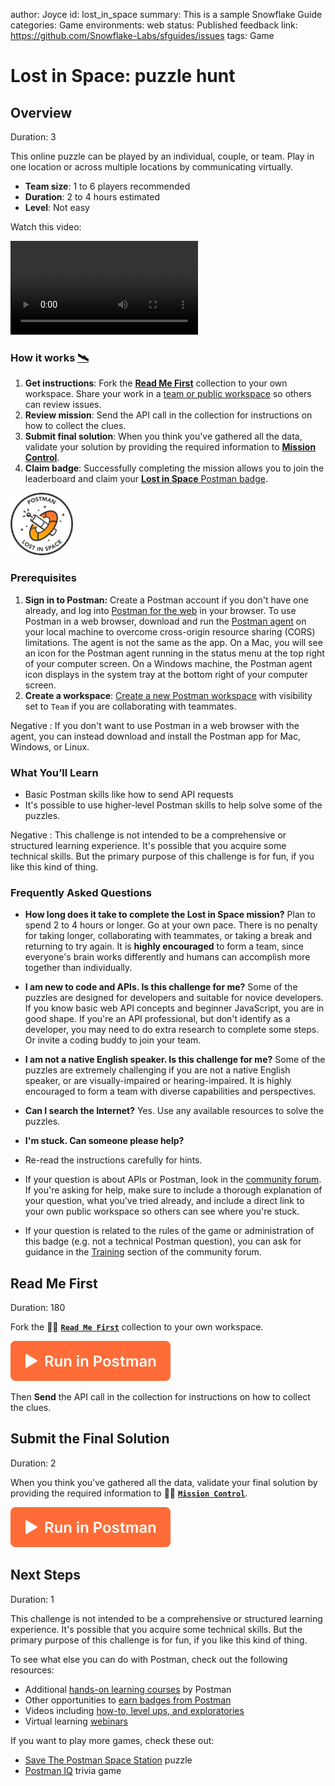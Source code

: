 author: Joyce
id: lost_in_space
summary: This is a sample Snowflake Guide
categories: Game
environments: web
status: Published
feedback link: https://github.com/Snowflake-Labs/sfguides/issues
tags: Game

# Lost in Space: puzzle hunt

<!-- ------------------------ -->

## Overview

Duration: 3

This online puzzle can be played by an individual, couple, or team. Play in one location or across multiple locations by communicating virtually.

- **Team size**: 1 to 6 players recommended
- **Duration**: 2 to 4 hours estimated
- **Level**: Not easy

Watch this video:

<video id="izbtF66EO1U"></video>

### How it works [🛰️](https://4d0c1c01-a3d2-45f5-bf3c-4361da46203f.mock.pstmn.io/hints)

1. **Get instructions**: Fork the [**Read Me First**](https://www.postman.com/postman/workspace/lost-in-space/collection/1559645-d0f86bd4-ba8d-4876-8161-9b3361de1351) collection to your own workspace. Share your work in a [team or public workspace](https://learning.postman.com/docs/collaborating-in-postman/using-workspaces/creating-workspaces/#creating-a-new-workspace) so others can review issues.
2. **Review mission**: Send the API call in the collection for instructions on how to collect the clues.
3. **Submit final solution**: When you think you've gathered all the data, validate your solution by providing the required information to [**Mission Control**](https://www.postman.com/postman/workspace/lost-in-space/collection/1559645-4bc6b58a-3462-4e0a-ba10-79bc68761a9b?ctx=documentation).
4. **Claim badge**: Successfully completing the mission allows you to join the leaderboard and claim your [**Lost in Space** Postman badge](https://badgr.com/public/badges/hkQxukdrTd6bEw9RT4MQcQ).

<p><img src="assets/lost.png" height="100"></p>

### Prerequisites

1. **Sign in to Postman:** Create a Postman account if you don't have one already, and log into [Postman for the web](https://go.postman.co) in your browser. To use Postman in a web browser, download and run the [Postman agent](https://www.postman.com/downloads/) on your local machine to overcome cross-origin resource sharing (CORS) limitations. The agent is not the same as the app. On a Mac, you will see an icon for the Postman agent running in the status menu at the top right of your computer screen. On a Windows machine, the Postman agent icon displays in the system tray at the bottom right of your computer screen.
1. **Create a workspace**: [Create a new Postman workspace](https://learning.postman.com/docs/collaborating-in-postman/using-workspaces/creating-workspaces/#creating-a-public-workspace) with visibility set to `Team` if you are collaborating with teammates.

Negative
: If you don't want to use Postman in a web browser with the agent, you can instead download and install the Postman app for Mac, Windows, or Linux.

### What You’ll Learn

- Basic Postman skills like how to send API requests
- It's possible to use higher-level Postman skills to help solve some of the puzzles.

Negative
: This challenge is not intended to be a comprehensive or structured learning experience. It's possible that you acquire some technical skills. But the primary purpose of this challenge is for fun, if you like this kind of thing.

### Frequently Asked Questions

- **How long does it take to complete the Lost in Space mission?** Plan to spend 2 to 4 hours or longer. Go at your own pace. There is no penalty for taking longer, collaborating with teammates, or taking a break and returning to try again. It is **highly encouraged** to form a team, since everyone's brain works differently and humans can accomplish more together than individually.
- **I am new to code and APIs. Is this challenge for me?** Some of the puzzles are designed for developers and suitable for novice developers. If you know basic web API concepts and beginner JavaScript, you are in good shape. If you're an API professional, but don't identify as a developer, you may need to do extra research to complete some steps. Or invite a coding buddy to join your team.
- **I am not a native English speaker. Is this challenge for me?** Some of the puzzles are extremely challenging if you are not a native English speaker, or are visually-impaired or hearing-impaired. It is highly encouraged to form a team with diverse capabilities and perspectives.
- **Can I search the Internet?** Yes. Use any available resources to solve the puzzles.
- **I'm stuck. Can someone please help?**

- Re-read the instructions carefully for hints.
- If your question is about APIs or Postman, look in the [community forum](https://community.postman.com/). If you're asking for help, make sure to include a thorough explanation of your question, what you've tried already, and include a direct link to your own public workspace so others can see where you're stuck.
- If your question is related to the rules of the game or administration of this badge (e.g. not a technical Postman question), you can ask for guidance in the [Training](https://community.postman.com/c/training/38) section of the community forum.

<!-- ------------------------ -->

## Read Me First

Duration: 180

Fork the 👩‍🚀 [**`Read Me First`**](https://www.postman.com/postman/workspace/lost-in-space/collection/1559645-d0f86bd4-ba8d-4876-8161-9b3361de1351) collection to your own workspace.

[![Run in Postman](assets/button.svg)](https://god.gw.postman.com/run-collection/1559645-d0f86bd4-ba8d-4876-8161-9b3361de1351?action=collection%2Ffork&collection-url=entityId%3D1559645-d0f86bd4-ba8d-4876-8161-9b3361de1351%26entityType%3Dcollection%26workspaceId%3Dbe17b38e-55a7-40d6-931a-6c394d6f5dec)

Then **Send** the API call in the collection for instructions on how to collect the clues.

<!-- ------------------------ -->

## Submit the Final Solution

Duration: 2

When you think you've gathered all the data, validate your final solution by providing the required information to 👩‍🚀 [**`Mission Control`**](https://www.postman.com/postman/workspace/lost-in-space/collection/1559645-4bc6b58a-3462-4e0a-ba10-79bc68761a9b?ctx=documentation).

[![Run in Postman](assets/button.svg)](https://god.gw.postman.com/run-collection/1559645-4bc6b58a-3462-4e0a-ba10-79bc68761a9b?action=collection%2Ffork&collection-url=entityId%3D1559645-4bc6b58a-3462-4e0a-ba10-79bc68761a9b%26entityType%3Dcollection%26workspaceId%3Dbe17b38e-55a7-40d6-931a-6c394d6f5dec)

<!-- ------------------------ -->

## Next Steps

Duration: 1

This challenge is not intended to be a comprehensive or structured learning experience. It's possible that you acquire some technical skills. But the primary purpose of this challenge is for fun, if you like this kind of thing.

To see what else you can do with Postman, check out the following resources:

- Additional [hands-on learning courses]() by Postman
- Other opportunities to [earn badges from Postman](https://badgr.com/public/issuers/BC0x4AQaQPC7lFilsBP_tQ/badges)
- Videos including [how-to, level ups, and exploratories](https://www.youtube.com/@postman)
- Virtual learning [webinars](https://www.postman.com/events/intergalactic/)

If you want to play more games, check these out:

- [Save The Postman Space Station](https://www.postman.com/galaxy-quest-996184/workspace/affb729a-14e7-46e1-a238-bcfe9d615b28/overview) puzzle
- [Postman IQ](https://www.postman.com/postman/workspace/postman-games/collection/13059338-c3e32cda-40a2-4ea3-a521-3109c720af80) trivia game
